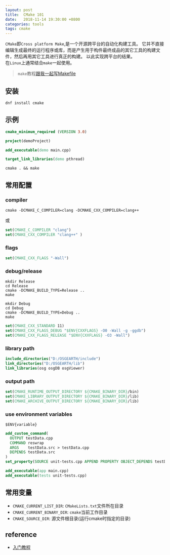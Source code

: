 ```yaml
---
layout: post
title:  CMake 101
date:   2018-11-14 19:30:00 +0800
categories: tools
tags: cmake
---
```


`CMake`即`Cross platform Make`,是一个开源跨平台的自动化构建工具。
它并不直接编辑生成最终的运行程序或库，而是产生用于构件最终成品的其它工具的构建文件，然后再用其它工具进行真正的构建。
以此实现跨平台的结果。  
在`Linux`上通常结合`make`一起使用。

> `make`教程[跟我一起写Makefile](https://seisman.github.io/how-to-write-makefile/index.html)

## 安装

```shell
dnf install cmake
```

## 示例

```cmake
cmake_minimum_required (VERSION 3.0)

project(demoProject)

add_executable(demo main.cpp)

target_link_libraries(demo pthread)
```

```
cmake . && make
```

## 常用配置

### compiler

```shell
cmake -DCMAKE_C_COMPILER=clang -DCMAKE_CXX_COMPILER=clang++
```

或

```cmake
set(CMAKE_C_COMPILER "clang")
set(CMAKE_CXX_COMPILER "clang++" )
```

### flags

```cmake
set(CMAKE_CXX_FLAGS "-Wall")
```

### debug/release

```shell
mkdir Release
cd Release
cmake -DCMAKE_BUILD_TYPE=Release ..
make

mkdir Debug
cd Debug
cmake -DCMAKE_BUILD_TYPE=Debug ..
make
```

```cmake
set(CMAKE_CXX_STANDARD 11)
set(CMAKE_CXX_FLAGS_DEBUG "$ENV{CXXFLAGS} -O0 -Wall -g -ggdb")
set(CMAKE_CXX_FLAGS_RELEASE "$ENV{CXXFLAGS} -O3 -Wall")
```

### library path

```cmake
include_directories("D:/OSGEARTH/include")
link_directories("D:/OSGEARTH/lib")
link_libraries(osg osgDB osgViewer)
```

### output path

```cmake
set(CMAKE_RUNTIME_OUTPUT_DIRECTORY ${CMAKE_BINARY_DIR}/bin)
set(CMAKE_LIBRARY_OUTPUT_DIRECTORY ${CMAKE_BINARY_DIR}/lib)
set(CMAKE_ARCHIVE_OUTPUT_DIRECTORY ${CMAKE_BINARY_DIR}/lib)
```

### use environment variables

```
$ENV{variable}
```

```cmake
add_custom_command(
  OUTPUT testData.cpp
  COMMAND reswrap 
  ARGS    testData.src > testData.cpp
  DEPENDS testData.src 
)
set_property(SOURCE unit-tests.cpp APPEND PROPERTY OBJECT_DEPENDS testData.cpp)

add_executable(app main.cpp)
add_executable(tests unit-tests.cpp)
```

## 常用变量

* `CMAKE_CURRENT_LIST_DIR`: `CMakeLists.txt`文件所在目录
* `CMAKE_CURRENT_BINARY_DIR`: `cmake`当前工作目录
* `CMAKE_SOURCE_DIR`: 源文件根目录(运行cmake时指定的目录)

## reference

* [入门教程](http://www.hahack.com/codes/cmake/)
